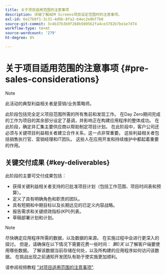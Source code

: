 ```yaml
---
title: 关于项目适用范围的注意事项
description: 详细了解AEM Screens项目设定范围时的注意事项。
exl-id: 6e27b0f1-3c31-4d9b-8fa2-b4ec2e9bf7b0
source-git-commit: 3c4b37b3b9f268b500562fa4ce3782b7be1e7d74
workflow-type: tm+mt
source-wordcount: '279'
ht-degree: 0%

---
```


# 关于项目适用范围的注意事项 {#pre-sales-considerations}

>[!NOTE]
>此活动的典型利益相关者是营销/业务策略师。

此阶段包括完全定义项目范围所需的所有售前和发现工作。 在Day Zero期间完成的工作为项目的其余部分设定了基调，并影响正在构建应用程序的整体成功。
在此阶段，确定并汇集主要供应商以帮助制定项目计划。 在此阶段中，客户公司还必须与关键项目利益相关者建立合作关系，这一点非常重要。 这些利益相关者包括销售执行官、营销经理和IT团队。 这些人在应用开发和持续维护中都起着重要的作用。

## 关键交付成果 {#key-deliverables}

此阶段的主要可交付成果包括：

* 获得关键利益相关者支持的已批准项目计划（包括工作范围、项目时间表和预算）。
* 定义了具有明确角色和职责的团队。
* 具有短期和中期目标以及长期远见的已定义内容战略。
* 报告需求和关键绩效指标(KPI)列表。
* 草稿部署计划和计划。

>[!NOTE]
>
>尽快确定应用程序所需的数据，以及数据的来源。 在实施过程中会进行更深入的探讨。 但是，请确保在以下情况下需要花费一些时间： *第0天* 以了解客户端要使用哪些数据。 了解该数据当前存储在何处，以及所构建的应用程序如何访问该数据。 在挑战出现之前通知开发团队有助于使实施更加顺利。

请参阅视频教程 [&quot;对项目适用范围的注意事项&quot;](https://experienceleague.adobe.com/en/docs/experience-manager-screens/user-guide/digital-signage-network/project-considerations).
